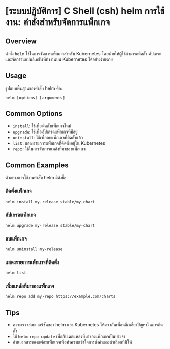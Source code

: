 # [ระบบปฏิบัติการ] C Shell (csh) helm การใช้งาน: คำสั่งสำหรับจัดการแพ็กเกจ

## Overview
คำสั่ง `helm` ใช้ในการจัดการแพ็กเกจสำหรับ Kubernetes โดยช่วยให้ผู้ใช้สามารถติดตั้ง อัปเกรด และจัดการแอปพลิเคชันที่ทำงานบน Kubernetes ได้อย่างง่ายดาย

## Usage
รูปแบบพื้นฐานของคำสั่ง helm คือ:

```
helm [options] [arguments]
```

## Common Options
- `install`: ใช้เพื่อติดตั้งแพ็กเกจใหม่
- `upgrade`: ใช้เพื่ออัปเกรดแพ็กเกจที่มีอยู่
- `uninstall`: ใช้เพื่อลบแพ็กเกจที่ติดตั้งแล้ว
- `list`: แสดงรายการแพ็กเกจที่ติดตั้งอยู่ใน Kubernetes
- `repo`: ใช้ในการจัดการแหล่งที่มาของแพ็กเกจ

## Common Examples
ตัวอย่างการใช้งานคำสั่ง helm มีดังนี้:

### ติดตั้งแพ็กเกจ
```bash
helm install my-release stable/my-chart
```

### อัปเกรดแพ็กเกจ
```bash
helm upgrade my-release stable/my-chart
```

### ลบแพ็กเกจ
```bash
helm uninstall my-release
```

### แสดงรายการแพ็กเกจที่ติดตั้ง
```bash
helm list
```

### เพิ่มแหล่งที่มาของแพ็กเกจ
```bash
helm repo add my-repo https://example.com/charts
```

## Tips
- ควรตรวจสอบเวอร์ชันของ helm และ Kubernetes ให้ตรงกันเพื่อหลีกเลี่ยงปัญหาในการติดตั้ง
- ใช้ `helm repo update` เพื่ออัปเดตแหล่งที่มาของแพ็กเกจเป็นประจำ
- อ่านเอกสารของแต่ละแพ็กเกจเพื่อทำความเข้าใจการตั้งค่าและตัวเลือกที่มีให้